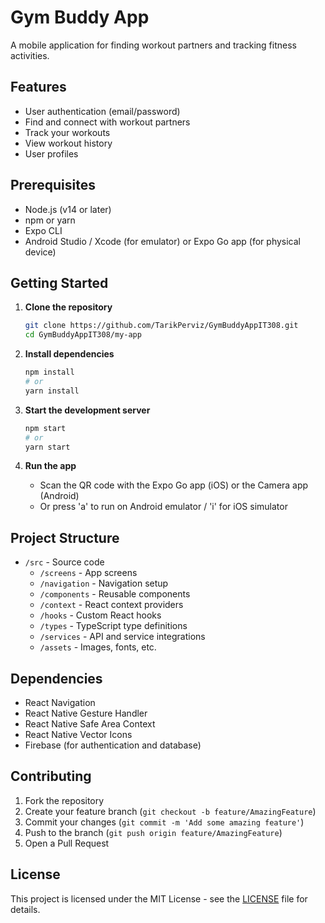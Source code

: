 # Gym Buddy App

A mobile application for finding workout partners and tracking fitness activities.

## Features

- User authentication (email/password)
- Find and connect with workout partners
- Track your workouts
- View workout history
- User profiles

## Prerequisites

- Node.js (v14 or later)
- npm or yarn
- Expo CLI
- Android Studio / Xcode (for emulator) or Expo Go app (for physical device)

## Getting Started

1. **Clone the repository**
   ```bash
   git clone https://github.com/TarikPerviz/GymBuddyAppIT308.git
   cd GymBuddyAppIT308/my-app
   ```

2. **Install dependencies**
   ```bash
   npm install
   # or
   yarn install
   ```

3. **Start the development server**
   ```bash
   npm start
   # or
   yarn start
   ```

4. **Run the app**
   - Scan the QR code with the Expo Go app (iOS) or the Camera app (Android)
   - Or press 'a' to run on Android emulator / 'i' for iOS simulator

## Project Structure

- `/src` - Source code
  - `/screens` - App screens
  - `/navigation` - Navigation setup
  - `/components` - Reusable components
  - `/context` - React context providers
  - `/hooks` - Custom React hooks
  - `/types` - TypeScript type definitions
  - `/services` - API and service integrations
  - `/assets` - Images, fonts, etc.

## Dependencies

- React Navigation
- React Native Gesture Handler
- React Native Safe Area Context
- React Native Vector Icons
- Firebase (for authentication and database)

## Contributing

1. Fork the repository
2. Create your feature branch (`git checkout -b feature/AmazingFeature`)
3. Commit your changes (`git commit -m 'Add some amazing feature'`)
4. Push to the branch (`git push origin feature/AmazingFeature`)
5. Open a Pull Request

## License

This project is licensed under the MIT License - see the [LICENSE](LICENSE) file for details.
